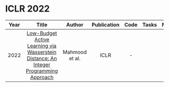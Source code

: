 # ICLR 2022

| Year |                                                       Title                                                       |   Author    | Publication | Code | Tasks | Notes | Datasets| Notions |
|:----:|:-----------------------------------------------------------------------------------------------------------------:|:-----------:|:-----------:|:----:|:----:|:-----:|:-----:|:-----:|
| 2022 | [Low-Budget Active Learning via Wasserstein Distance: An Integer Programming Approach](https://openreview.net/forum?id=v8OlxjGn23S) | Mahmood et al. |    ICLR     |  -   |      |       |
